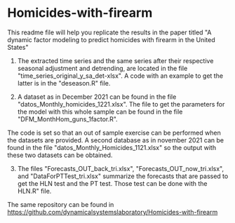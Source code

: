 # Homicides-with-firearm
This readme file will help you replicate the results in the paper titled "A dynamic factor modeling to predict homicides with firearm in the United States"

1. The extracted time series and the same series after their respective seasonal adjustment and detrending, are located in the file "time_series_original_y_sa_det-xlsx".
A code with an example to get the latter is in the "deseason.R" file.

2. A dataset as in December 2021 can be found in the file "datos_Monthly_homicides_1221.xlsx". The file to get the parameters for the model with this whole sample can be found in the file "DFM_MonthHom_guns_1factor.R".

The code is set so that an out of sample exercise can be performed when the datasets are provided. A second database as in november 2021 can be found in the file "datos_Monthly_Homicides_1121.xlsx" so the output with these two datasets can be obtained.

3. The files "Forecasts_OUT_back_tri.xlsx", "Forecasts_OUT_now_tri.xlsx", and "DataForPTTest_tri.xlsx" summarize the forecasts that are passed to get the HLN test and the PT test. Those test can be done with the HLN.R" file.

The same repository can be found in https://github.com/dynamicalsystemslaboratory/Homicides-with-firearm
